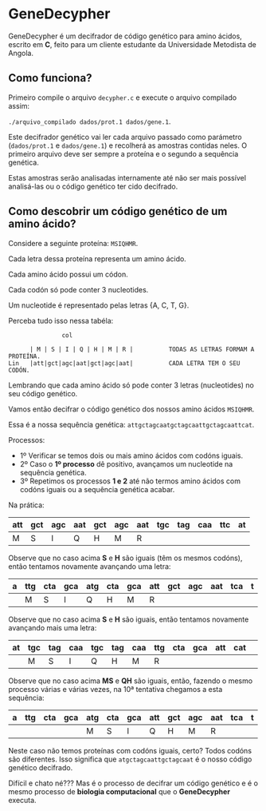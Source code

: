 # GeneDecypher

GeneDecypher é um decifrador de código genético para amino ácidos, escrito em **C**, feito para um cliente estudante da Universidade Metodista de Angola.

## Como funciona?

Primeiro compile o arquivo `decypher.c` e execute o arquivo compilado assim:

`./arquivo_compilado dados/prot.1 dados/gene.1`.

Este decifrador genético vai ler cada arquivo passado como parámetro (`dados/prot.1` e `dados/gene.1`) e recolherá as amostras contidas neles. O primeiro arquivo deve ser sempre a proteína e o segundo a sequência genética.

Estas amostras serão analisadas internamente até não ser mais possível analisá-las ou o código genético ter cido decifrado.

## Como descobrir um código genético de um amino ácido?

Considere a seguinte proteína: `MSIQHMR`.

Cada letra dessa proteína representa um amino ácido.

Cada amino ácido possui um códon.

Cada codón só pode conter 3 nucleotides.

Um nucleotide é representado pelas letras {A, C, T, G}.

Perceba tudo isso nessa tabéla:

                   col

          | M | S | I | Q | H | M | R |          TODAS AS LETRAS FORMAM A PROTEÍNA.
    Lin   |att|gct|agc|aat|gct|agc|aat|          CADA LETRA TEM O SEU CODÓN.

Lembrando que cada amino ácido só pode conter 3 letras (nucleotides) no seu código genético.

Vamos então decifrar o código genético dos nossos amino ácidos `MSIQHMR`.

Essa é a nossa sequência genética: `attgctagcaatgctagcaattgctagcaattcat`.

Processos:

* 1º Verificar se temos dois ou mais amino ácidos com codóns iguais.
* 2º Caso o **1º processo** dê positivo, avançamos um nucleotide na sequência genética.
* 3º Repetimos os processos **1 e 2** até não termos amino ácidos com codóns iguais ou a sequência genética acabar.

Na prática:

|att|gct|agc|aat|gct|agc|aat|tgc|tag|caa|ttc|at |
|---|---|---|---|---|---|---|---|---|---|---|---|
|M  |S  |I  |Q  |H  |M  |R  |   |   |   |   |   |

Observe que no caso acima **S** e **H** são iguais (têm os mesmos codóns), então tentamos novamente avançando uma letra:

|a|ttg|cta|gca|atg|cta|gca|att|gct|agc|aat|tca|t  |
|-|---|---|---|---|---|---|---|---|---|---|---|---|
| |M  |S  |I  |Q  |H  |M  |R  |   |   |   |   |   |

Observe que no caso acima **S** e **H** são iguais, então tentamos novamente avançando mais uma letra:

|at|tgc|tag|caa|tgc|tag|caa|ttg|cta|gca|att|cat|   |
|--|---|---|---|---|---|---|---|---|---|---|---|---|
|  |M  |S  |I  |Q  |H  |M  |R  |   |   |   |   |   |

Observe que no caso acima **MS** e **QH** são iguais, então, fazendo o mesmo processo várias e várias vezes, na 10ª tentativa chegamos a esta sequência:

|a|ttg|cta|gca|atg|cta|gca|att|gct|agc|aat|tca|t|
|-|---|---|---|---|---|---|---|---|---|---|---|-|
| |   |   |   |M  |S  |I  |Q  |H  |M  |R  |   | |

Neste caso não temos proteínas com codóns iguais, certo? Todos codóns são diferentes. Isso significa que `atgctagcaattgctagcaat` é o nosso código genético decifrado.

Difícil e chato né??? Mas é o processo de decifrar um código genético e é o mesmo processo de **biologia computacional** que o **GeneDecypher** executa.